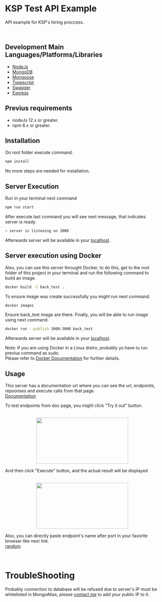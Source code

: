 # KSP Test API Example

<p>
  API example for KSP's hiring proccess.
</p>

<br>


## Development Main Languages/Platforms/Libraries

- [NodeJs](https://nodejs.org/es/)
- [MongoDB](https://www.mongodb.com/cloud/atlas/lp/try2?utm_source=google&utm_campaign=gs_americas_mexico_search_core_brand_atlas_desktop&utm_term=mongodb&utm_medium=cpc_paid_search&utm_ad=e&utm_ad_campaign_id=12212624326&adgroup=115749706303&gclid=Cj0KCQiA2NaNBhDvARIsAEw55hg9rVSmejLQ9ga4DfFb38IuOG6AgntKI3l57ZbQmdC-ShUfJxCbOZwaAm47EALw_wcB)
- [Mongoose](https://mongoosejs.com/)
- [Typescript](https://www.typescriptlang.org/)
- [Swagger](https://swagger.io/)
- [Express](https://expressjs.com/es/)



## Previus requirements

- nodeJs 12.x or greater.
- npm 6.x or greater.


## Installation

On root folder execute command.

```bash
npm install
```
No more steps are needed for installation.

## Server Execution

Run in your terminal next command

```bash
npm run start
```

After execute last command you will see next message, that indicates server is ready.
```bash
~ server is listening on 3000
```

Afterwards server will be available in your [localhost](http://localhost:3000).

## Server execution using Docker
Also, you can use this server throught Docker, to do this, get to the root folder of this project in your terminal and run the following command to build an image.

```bash
docker build -t back_test .
```
To ensure image was create successfully you might run next command.

```bash
docker images
```
Ensure back_test image are there. Finally, you will be able to run image using next command.
```bash
docker run --publish 3000:3000 back_test
```

Afterwards server will be available in your [localhost](http://localhost:3000).
<br>

Note: If you are using Docker in a Linux distro, probably yo have tu run previus command as sudo.
<br>
Please refer to [Docker Documentation](https://docs.docker.com/engine/install) for further details.


## Usage
This server has a documentation url where you can see the url, endpoints, repsonses and execute calls from that page.
<br>
[Documentation](http://localhost:3000/doc)
<br>

To test endpoints from doc page, you might click "Try it out" button.

<p align="center"><br><img src="https://help.eset.com/ema/2/api/en-US/images/swagg_try1.png" width="300" height="150" /></p>

And then click "Execute" button, and the actual result will be displayed
<p align="center"><br><img src="https://docs.openkm.com/kcenter/Download?node=f1a951fc-d96d-46d3-89db-f9c21d8052ac" width="300" height="150" /></p>


Also, you can directly paste endpoint's name after port in your favorite browser like next link.
<br>
[random](http://localhost:3000/api/random)

<br>

# TroubleShooting
Probably connection to database will be refused due to server's IP must be whitelisted in MongoAtlas, please [contact me](https://wa.me/5215537495981) to add your public IP to it.
